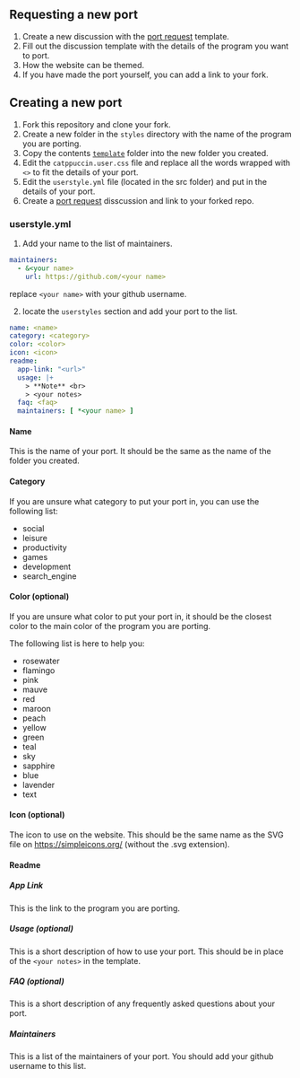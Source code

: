 ## Requesting a new port

1. Create a new discussion with the [port request](https://github.com/catppuccin/userstyles/discussions/new?category=port-requests) template.
2. Fill out the discussion template with the details of the program you want to port.
3. How the website can be themed.
4. If you have made the port yourself, you can add a link to your fork.

## Creating a new port

1. Fork this repository and clone your fork.
2. Create a new folder in the `styles` directory with the name of the program you are porting.
3. Copy the contents [`template`](../styles/template/) folder into the new folder you created.
4. Edit the `catppuccin.user.css` file and replace all the words wrapped with `<>` to fit the details of your port.
5. Edit the `userstyle.yml` file (located in the src folder) and put in the details of your port.
6. Create a [port request](https://github.com/catppuccin/userstyles/discussions/new?category=port-requests) disscussion and link to your forked repo.

### userstyle.yml

1. Add your name to the list of maintainers.
```yaml
maintainers:
  - &<your name>
    url: https://github.com/<your name>
```
  replace `<your name>` with your github username.

2. locate the `userstyles` section and add your port to the list.
```yaml
name: <name>
category: <category>
color: <color>
icon: <icon>
readme:
  app-link: "<url>"
  usage: |+
    > **Note** <br>
    > <your notes>
  faq: <faq>
  maintainers: [ *<your name> ]
```
#### Name

This is the name of your port. It should be the same as the name of the folder you created.

#### Category

If you are unsure what category to put your port in, you can use the following list:
  - social
  - leisure
  - productivity
  - games
  - development
  - search_engine

#### Color (optional)

If you are unsure what color to put your port in, it should be the closest color to the main color of the program you are porting.

The following list is here to help you:
  - rosewater
  - flamingo
  - pink
  - mauve
  - red
  - maroon
  - peach
  - yellow
  - green
  - teal
  - sky
  - sapphire
  - blue
  - lavender
  - text

#### Icon (optional)

The icon to use on the website. This should be the same name as the SVG file on https://simpleicons.org/ (without the .svg extension).

#### Readme

##### App Link

This is the link to the program you are porting.

##### Usage (optional)

This is a short description of how to use your port. This should be in place of the `<your notes>` in the template.

##### FAQ (optional)

This is a short description of any frequently asked questions about your port.

##### Maintainers

This is a list of the maintainers of your port. You should add your github username to this list.
